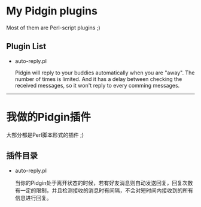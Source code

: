 # My Pidgin plugins

Most of them are Perl-script plugins ;)

## Plugin List

* auto-reply.pl

    Pidgin will reply to your buddies automatically when you are "away". The number of times is limited. And it has a delay between checking the received messages, so it won't reply to every comming messages.

--------------------

# 我做的Pidgin插件

大部分都是Perl脚本形式的插件 ;)

## 插件目录

* auto-reply.pl

    当你的Pidgin处于离开状态的时候，若有好友消息则自动发送回复，回复次数有一定的限制，并且检测接收的消息时有间隔，不会对短时间内接收到的所有信息进行回复。
